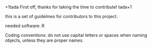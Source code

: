 
+1tada First off, thanks for taking the time to contribute! tada+1

this is a set of guidelines for contributors to this project.

needed software: R

Coding conventions: do not use capital letters or spaces when naming objects, unless they are proper names.
